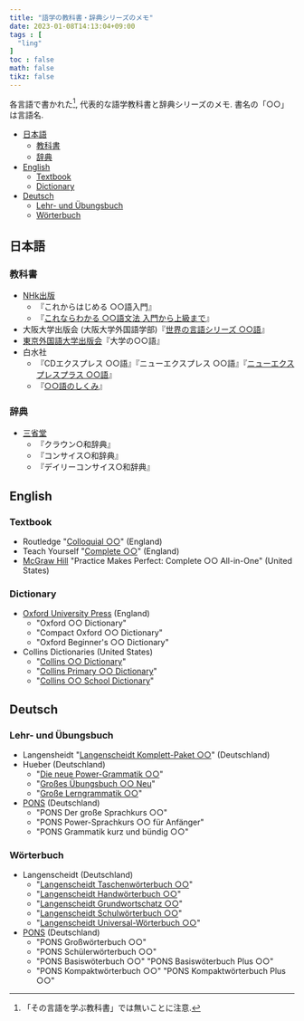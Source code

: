 ```yaml
---
title: "語学の教科書・辞典シリーズのメモ"
date: 2023-01-08T14:13:04+09:00
tags : [
  "ling"
]
toc : false
math: false
tikz: false
---
```


各言語で書かれた[^1], 代表的な語学教科書と辞典シリーズのメモ.
書名の「○○」は言語名.

[^1]: 「その言語を学ぶ教科書」では無いことに注意.

- [日本語](#日本語)
  - [教科書](#教科書)
  - [辞典](#辞典)
- [English](#english)
  - [Textbook](#textbook)
  - [Dictionary](#dictionary)
- [Deutsch](#deutsch)
  - [Lehr- und Übungsbuch](#lehr--und-übungsbuch)
  - [Wörterbuch](#wörterbuch)

## 日本語

### 教科書

- [NHk出版](https://www.nhk-book.co.jp/list/midcategory-302.html)
  - 『これからはじめる ○○語入門』
  - 『[これならわかる ○○語文法 入門から上級まで](https://www.nhk-book.co.jp/list/genre-198.html)』
- 大阪大学出版会 (大阪大学外国語学部)『[世界の言語シリーズ ○○語](https://www.osaka-up.or.jp/book_list.php?gc=14)』
- [東京外国語大学出版会](https://wp.tufs.ac.jp/tufspress/books/)『大学の○○語』
- 白水社
  - 『CDエクスプレス ○○語』『ニューエクスプレス ○○語』『[ニューエクスプレスプラス ○○語](https://www.hakusuisha.co.jp/search/s11991.html)』
  - 『[○○語のしくみ](https://www.hakusuisha.co.jp/search/?search_series=6994)』

### 辞典

- [三省堂](https://dictionary.sanseido-publ.co.jp/dicts_cat/03_foreign)
  - 『クラウン○和辞典』
  - 『コンサイス○和辞典』
  - 『デイリーコンサイス○和辞典』

## English

### Textbook

- Routledge "[Colloquial ○○](https://routledgetextbooks.com/textbooks/colloquial/)" (England)
- Teach Yourself "[Complete ○○](https://library.teachyourself.com/all/Complete/21430)" (England)
- [McGraw Hill](https://www.mhprofessional.com/languages-reference) "Practice Makes Perfect: Complete ○○ All-in-One" (United States)

### Dictionary

- [Oxford University Press](https://global.oup.com/academic/category/dictionaries-and-reference/bilingual-dictionaries/) (England)
  - "Oxford ○○ Dictionary"
  - "Compact Oxford ○○ Dictionary"
  - "Oxford Beginner's ○○ Dictionary"
- Collins Dictionaries (United States)
  - "[Collins ○○ Dictionary](https://collins.co.uk/pages/reference-dictionaries)"
  - "[Collins Primary ○○ Dictionary](https://collins.co.uk/collections/primary-bilingual-dictionaries)"
  - "[Collins ○○ School Dictionary](https://collins.co.uk/collections/bilingual-dictionaries)"

## Deutsch

### Lehr- und Übungsbuch

- Langensheidt "[Langenscheidt Komplett-Paket ○○](https://www.langenscheidt.com/shop/komplett-paket)" (Deutschland)
- Hueber (Deutschland)
  - "[Die neue Power-Grammatik ○○](https://shop.hueber.de/de/reihen-und-lehrwerke/die-neue-power-grammatik.html)"
  - "[Großes Übungsbuch ○○ Neu](https://shop.hueber.de/de/reihen-und-lehrwerke/grosses-ubungsbuch-neu.html)"
  - "[Große Lerngrammatik ○○](https://shop.hueber.de/de/reihen-und-lehrwerke/grosse-lerngrammatik.html)"
- [PONS](https://de.pons.com/shop/) (Deutschland)
  - "PONS Der große Sprachkurs ○○"
  - "PONS Power-Sprachkurs ○○ für Anfänger"
  - "PONS Grammatik kurz und bündig ○○"

### Wörterbuch

- Langenscheidt (Deutschland)
  - "[Langenscheidt Taschenwörterbuch ○○](https://www.langenscheidt.com/shop/taschenwoerterbuch)"  
  - "[Langenscheidt Handwörterbuch ○○](https://www.langenscheidt.com/shop/handwoerterbuch)"
  - "[Langenscheidt Grundwortschatz ○○](https://www.langenscheidt.com/shop/grundwortschatz)"
  - "[Langenscheidt Schulwörterbuch ○○](https://www.langenscheidt.com/shop/schulwoerterbuch)"
  - "[Langenscheidt Universal-Wörterbuch ○○](https://www.langenscheidt.com/shop/universal-woerterbuch)"
- [PONS](https://de.pons.com/shop/) (Deutschland)
  - "PONS Großwörterbuch ○○"
  - "PONS Schülerwörterbuch ○○"
  - "PONS Basiswöterbuch ○○" "PONS Basiswöterbuch Plus ○○"
  - "PONS Kompaktwörterbuch ○○" "PONS Kompaktwörterbuch Plus ○○"
